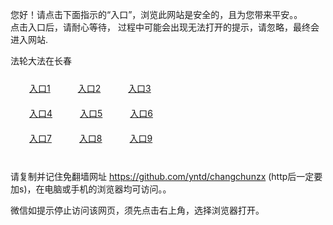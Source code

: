 您好！请点击下面指示的“入口”，浏览此网站是安全的，且为您带来平安。。 <br/>
点击入口后，请耐心等待， 过程中可能会出现无法打开的提示，请忽略，最终会进入网站. </br>

法轮大法在长春<br/>
<div style="padding:10px"><a style="margin:20px" target="_blank" href="https://d3n1hicjyzta0g.cloudfront.net/2Qpsp?qdhmure" id="ccLink1" rel="nofollow">入口1</a> <a target="_blank" style="margin:20px" href="https://d1u0adr8m8mmub.cloudfront.net/2Qpsp?ztoklf" id="ccLink2" rel="nofollow">入口2</a> <a style="margin:20px" target="_blank" href="https://d3bjoiphjt3iqj.cloudfront.net/2Qpsp?ibhys" id="ccLink3" rel="nofollow">入口3</a></div>

<div style="padding:10px" ><a style="margin:20px" target="_blank" href="https://d3n1hicjyzta0g.cloudfront.net/2Qpsp?qdhmure" id="ccLink4" rel="nofollow">入口4</a> <a style="margin:20px" href="https://d1u0adr8m8mmub.cloudfront.net/2Qpsp?ztoklf" target="_blank" id="ccLink5" rel="nofollow">入口5</a> <a style="margin:20px" href="https://d3bjoiphjt3iqj.cloudfront.net/2Qpsp?ibhys" target="_blank" id="ccLink6" rel="nofollow">入口6</a></div>

<div style="padding:10px"><a style="margin:20px" target="_blank" href="https://d3n1hicjyzta0g.cloudfront.net/2Qpsp?qdhmure" id="ccLink7" rel="nofollow">入口7</a> <a style="margin:20px" href="https://d1u0adr8m8mmub.cloudfront.net/2Qpsp?ztoklf" target="_blank" id="ccLink8" rel="nofollow">入口8</a> <a style="margin:20px" target="_blank" href="https://d3bjoiphjt3iqj.cloudfront.net/2Qpsp?ibhys" id="ccLink9" rel="nofollow">入口9</a></div>

<br/>



请复制并记住免翻墙网址 https://github.com/yntd/changchunzx (http后一定要加s)，在电脑或手机的浏览器均可访问。。<br/>

微信如提示停止访问该网页，须先点击右上角，选择浏览器打开。
